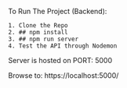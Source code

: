 To Run The Project (Backend):

    1. Clone the Repo
    2. ## npm install
    3. ## npm run server
    4. Test the API through Nodemon

Server is hosted on PORT: 5000

Browse to: https://localhost:5000/
